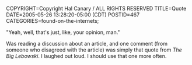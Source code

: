 COPYRIGHT=Copyright Hal Canary / ALL RIGHTS RESERVED
TITLE=Quote
DATE=2005-05-26 13:28:20-05:00 (CDT)
POSTID=467
CATEGORIES=found-on-the-internets;

"Yeah, well, that's just, like, your opinion, man."

Was reading a discussion about an article, and one comment (from someone who disagreed with the article) was simply that quote from _The Big Lebowski_. I laughed out loud. I should use that one more often.
